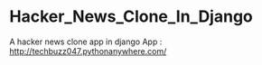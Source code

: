 # Hacker_News_Clone_In_Django
A hacker news clone app in django
App : http://techbuzz047.pythonanywhere.com/
